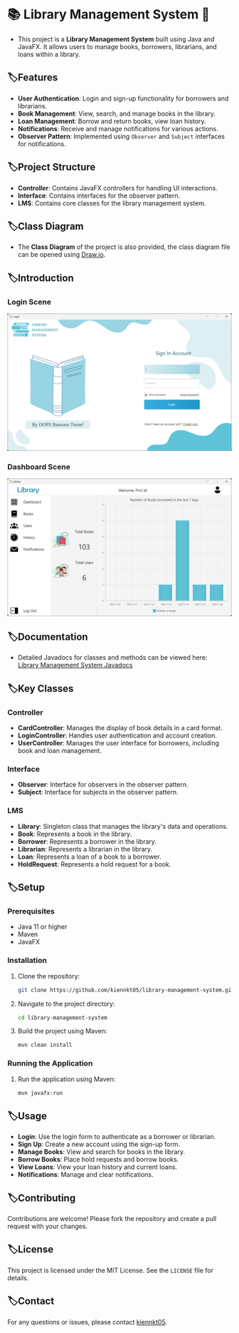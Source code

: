 # 📚 Library Management System 📖

- This project is a **Library Management System** built using Java and JavaFX. It allows users to manage books, borrowers, librarians, and loans within a library.

## 🏷️Features

- **User Authentication**: Login and sign-up functionality for borrowers and librarians.
- **Book Management**: View, search, and manage books in the library.
- **Loan Management**: Borrow and return books, view loan history.
- **Notifications**: Receive and manage notifications for various actions.
- **Observer Pattern**: Implemented using `Observer` and `Subject` interfaces for notifications.

## 🏷️Project Structure

- **Controller**: Contains JavaFX controllers for handling UI interactions.
- **Interface**: Contains interfaces for the observer pattern.
- **LMS**: Contains core classes for the library management system.

## 🏷️Class Diagram
- The **Class Diagram** of the project is also provided, the class diagram file can be opened using [Draw.io](https://www.drawio.com/).

## 🏷️Introduction
### Login Scene
![Login](src\main\resources\images\loginScene.png)
### Dashboard Scene
![Dashboard](src\main\resources\images\dashboardScene.png)

## 🏷️Documentation

- Detailed Javadocs for classes and methods can be viewed here:  
[Library Management System Javadocs](https://docs.google.com/document/d/1dpwNwJr13Be74AY0pTZnNamHlOz3A6TwXpwWe9NqIvc/edit?tab=t.0#heading=h.15w6miidwyig)


## 🏷️Key Classes

### Controller

- **CardController**: Manages the display of book details in a card format.
- **LoginController**: Handles user authentication and account creation.
- **UserController**: Manages the user interface for borrowers, including book and loan management.

### Interface

- **Observer**: Interface for observers in the observer pattern.
- **Subject**: Interface for subjects in the observer pattern.

### LMS

- **Library**: Singleton class that manages the library's data and operations.
- **Book**: Represents a book in the library.
- **Borrower**: Represents a borrower in the library.
- **Librarian**: Represents a librarian in the library.
- **Loan**: Represents a loan of a book to a borrower.
- **HoldRequest**: Represents a hold request for a book.

## 🏷️Setup

### Prerequisites

- Java 11 or higher
- Maven
- JavaFX

### Installation

1. Clone the repository:
   ```sh
   git clone https://github.com/kiennkt05/library-management-system.git
   ```
2. Navigate to the project directory:
   ```sh
   cd library-management-system
   ```
3. Build the project using Maven:
   ```sh
   mvn clean install
   ```

### Running the Application

1. Run the application using Maven:
   ```sh
   mvn javafx:run
   ```

## 🏷️Usage

- **Login**: Use the login form to authenticate as a borrower or librarian.
- **Sign Up**: Create a new account using the sign-up form.
- **Manage Books**: View and search for books in the library.
- **Borrow Books**: Place hold requests and borrow books.
- **View Loans**: View your loan history and current loans.
- **Notifications**: Manage and clear notifications.

## 🏷️Contributing

Contributions are welcome! Please fork the repository and create a pull request with your changes.

## 🏷️License

This project is licensed under the MIT License. See the `LICENSE` file for details.

## 🏷️Contact

For any questions or issues, please contact [kiennkt05](https://github.com/kiennkt05).